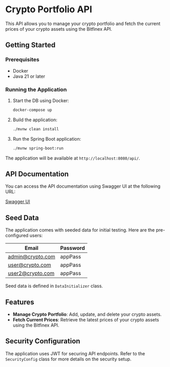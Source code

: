 # Crypto Portfolio API

This API allows you to manage your crypto portfolio and fetch the current prices of your crypto assets using the Bitfinex API.

## Getting Started

### Prerequisites

- Docker
- Java 21 or later

### Running the Application

1. Start the DB using Docker:
   ```bash
   docker-compose up
   ```
2. Build the application:
    ```bash
    ./mvnw clean install
    ```
3. Run the Spring Boot application:
   ```bash
   ./mvnw spring-boot:run
   ```

The application will be available at `http://localhost:8080/api/`.

## API Documentation

You can access the API documentation using Swagger UI at the following URL:

[Swagger UI](http://localhost:8080/swagger-ui/index.html)

## Seed Data

The application comes with seeded data for initial testing. Here are the pre-configured users:

| Email              | Password |
|--------------------|----------|
| admin@crypto.com   | appPass  |
| user@crypto.com    | appPass  |
| user2@crypto.com   | appPass  |

Seed data is defined in `DataInitializer` class.

## Features

- **Manage Crypto Portfolio**: Add, update, and delete your crypto assets.
- **Fetch Current Prices**: Retrieve the latest prices of your crypto assets using the Bitfinex API.

## Security Configuration

The application uses JWT for securing API endpoints. Refer to the `SecurityConfig` class for more details on the security setup.